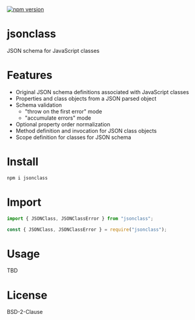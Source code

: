 [![npm version](https://badge.fury.io/js/jsonclass.svg)](https://badge.fury.io/js/jsonclass)

# jsonclass

JSON schema for JavaScript classes

# Features

- Original JSON schema definitions associated with JavaScript classes
- Properties and class objects from a JSON parsed object
- Schema validation
  - "throw on the first error" mode
  - "accumulate errors" mode
- Optional property order normalization
- Method definition and invocation for JSON class objects
- Scope definition for classes for JSON schema

# Install
```sh
npm i jsonclass
```

# Import

```js
import { JSONClass, JSONClassError } from "jsonclass";
```
```js
const { JSONClass, JSONClassError } = require("jsonclass");
```

# Usage
TBD

# License

BSD-2-Clause
